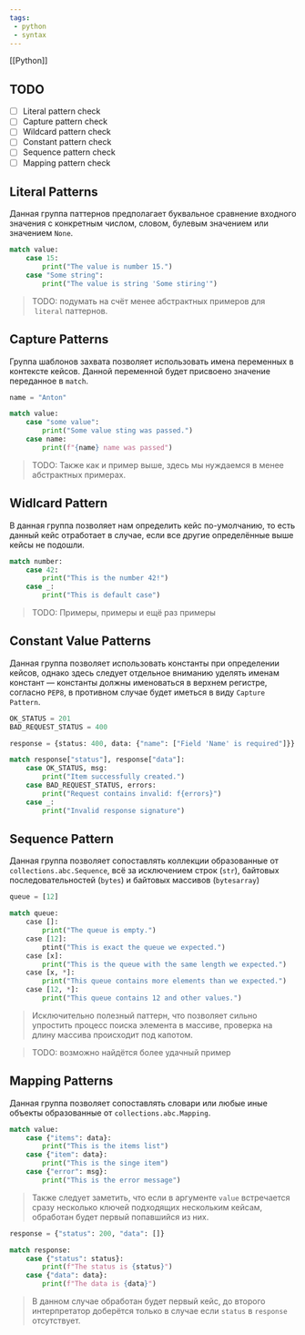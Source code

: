 ```yaml
---
tags:
 - python
 - syntax
---
```


[[Python]]

## TODO

- [ ] Literal pattern check
- [ ] Capture pattern check
- [ ] Wildcard pattern check
- [ ] Constant pattern check
- [ ] Sequence pattern check
- [ ] Mapping pattern check

## Literal Patterns

Данная группа паттернов предполагает буквальное сравнение входного значения с конкретным числом, словом, булевым значением или значением `None`.

```Python
match value:
	case 15:
		print("The value is number 15.")
	case "Some string":
		print("The value is string 'Some stiring'")
```

> TODO: подумать на счёт менее абстрактных примеров для  `literal` паттернов.

## Capture Patterns

Группа шаблонов захвата позволяет использовать имена переменных в контексте кейсов. Данной переменной будет присвоено значение переданное в  `match`.

```Python
name = "Anton"

match value:
	case "some value":
		print("Some value sting was passed.")
	case name:
		print(f"{name} name was passed")
```

> TODO: Также как и пример выше, здесь мы нуждаемся в менее абстрактных примерах.

## Widlcard Pattern

В данная группа позволяет нам определить кейс по-умолчанию, то есть данный кейс отработает в случае, если все другие определённые выше кейсы не подошли.

```Python
match number:
	case 42:
		print("This is the number 42!")
	case _:
		print("This is default case")
```

> TODO: Примеры, примеры и ещё раз примеры

## Constant Value Patterns

Данная группа позволяет использовать константы при определении кейсов, однако здесь следует отдельное вниманию уделять именам констант — константы должны именоваться в верхнем регистре, согласно `PEP8`, в противном случае будет иметься в виду `Capture Pattern`.

```Python
OK_STATUS = 201
BAD_REQUEST_STATUS = 400

response = {status: 400, data: {"name": ["Field 'Name' is required"]}}

match response["status"], response["data"]:
	case OK_STATUS, msg:
		print("Item successfully created.")
	case BAD_REQUEST_STATUS, errors:
		print("Request contains invalid: f{errors}")
	case _:
		print("Invalid response signature")
```

## Sequence Pattern

Данная группа позволяет сопоставлять коллекции образованные от `collections.abc.Sequence`, всё за исключением строк (`str`), байтовых последовательностей (`bytes`) и байтовых массивов (`bytesarray`)

```Python
queue = [12]

match queue:
	case []:
		print("The queue is empty.")
	case [12]:
		ptint("This is exact the queue we expected.")
	case [x]:
		print("This is the queue with the same length we expected.")
	case [x, *]:
		print("This queue contains more elements than we expected.")
	case [12, *]:
		print("This queue contains 12 and other values.")
```

> Исключительно полезный паттерн, что позволяет сильно упростить процесс поиска элемента в массиве, проверка на длину массива происходит под капотом.

> TODO: возможно найдётся более удачный пример

## Mapping Patterns

Данная группа позволяет сопоставлять словари или любые иные объекты образованные от `collections.abc.Mapping`.

```Python
match value:
	case {"items": data}:
		print("This is the items list")
	case {"item": data}:
		print("This is the singe item")
	case {"error": msg}:
		print("This is the error message")
```

> Также следует заметить, что если в аргументе `value` встречается сразу несколько ключей подходящих нескольким кейсам, обработан будет первый попавшийся из них.

```Python
response = {"status": 200, "data": []}

match response:
	case {"status": status}:
		print(f"The status is {status}")
	case {"data": data}:
		print(f"The data is {data}")
```

> В данном случае обработан будет первый кейс, до второго интерпретатор доберётся только в случае если `status` в `response` отсутствует.

